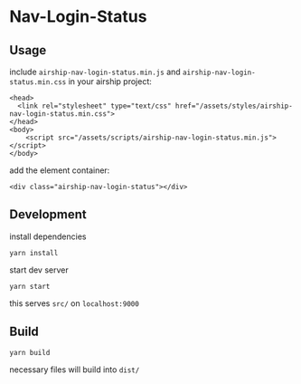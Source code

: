 # Nav-Login-Status

## Usage

include `airship-nav-login-status.min.js` and `airship-nav-login-status.min.css` in your airship project:

```
<head>
  <link rel="stylesheet" type="text/css" href="/assets/styles/airship-nav-login-status.min.css">
</head>
<body>
	<script src="/assets/scripts/airship-nav-login-status.min.js"></script>
</body>
```

add the element container:

```
<div class="airship-nav-login-status"></div>
```

## Development

install dependencies

```
yarn install
```

start dev server

```
yarn start
```

this serves `src/` on `localhost:9000`

## Build

```
yarn build
```

necessary files will build into `dist/`